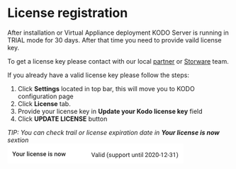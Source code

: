 # License registration

After installation or Virtual Appliance deployment KODO Server is running in TRIAL mode for 30 days. After that time you need to provide vaild license key.

To get a license key please contact with our local [partner](https://storware.eu/en/partners/) or [Storware](mailto:info@storware.eu) team.

If you already have a valid license key please follow the steps:

1. Click **Settings** located in top bar, this will move you to KODO configuration page
2. Click **License** tab.
3. Provide your license key in **Update your Kodo license key** field
4. Click **UPDATE LICENSE** button

_TIP: You can check trail or license expiration date in **Your license is now** sextion_  
![license](../.gitbook/assets/license.png)


